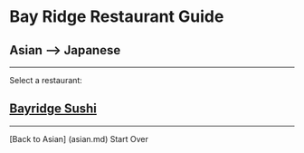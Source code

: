 # Bay Ridge Restaurant Guide
## Asian --> Japanese
---
Select a restaurant:
## [Bayridge Sushi](http://www.brsushi.com/)
---
[Back to Asian] (asian.md)
Start Over